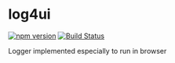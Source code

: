 # log4ui

[![npm version](https://img.shields.io/npm/v/log4ui.svg?style=flat-square)](https://www.npmjs.com/package/log4ui)
[![Build Status](https://travis-ci.org/Mamoru1234/log4ui.svg?branch=master)](https://travis-ci.org/Mamoru1234/log4ui)

Logger implemented especially to run in browser
